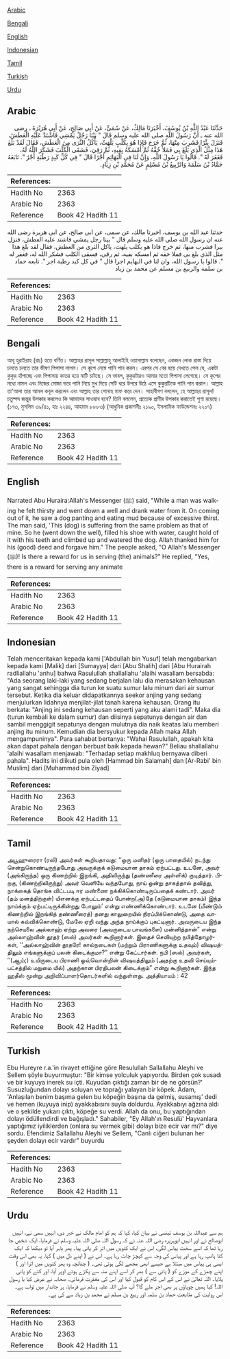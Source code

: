[Arabic](#arabic)

[Bengali](#bengali)

[English](#english)

[Indonesian](#indonesian)

[Tamil](#tamil)

[Turkish](#turkish)

[Urdu](#urdu)

## Arabic


<div dir="rtl" lang="ar" style={{fontSize:'larger',backgroundColor:'#f8f9fa',padding:20}}>
حَدَّثَنَا عَبْدُ اللَّهِ بْنُ يُوسُفَ، أَخْبَرَنَا مَالِكٌ، عَنْ سُمَىٍّ، عَنْ أَبِي صَالِحٍ، عَنْ أَبِي هُرَيْرَةَ ـ رضى الله عنه ـ أَنَّ رَسُولَ اللَّهِ صلى الله عليه وسلم قَالَ ‏"‏ بَيْنَا رَجُلٌ يَمْشِي فَاشْتَدَّ عَلَيْهِ الْعَطَشُ، فَنَزَلَ بِئْرًا فَشَرِبَ مِنْهَا، ثُمَّ خَرَجَ فَإِذَا هُوَ بِكَلْبٍ يَلْهَثُ، يَأْكُلُ الثَّرَى مِنَ الْعَطَشِ، فَقَالَ لَقَدْ بَلَغَ هَذَا مِثْلُ الَّذِي بَلَغَ بِي فَمَلأَ خُفَّهُ ثُمَّ أَمْسَكَهُ بِفِيهِ، ثُمَّ رَقِيَ، فَسَقَى الْكَلْبَ فَشَكَرَ اللَّهُ لَهُ، فَغَفَرَ لَهُ ‏"‏‏.‏ قَالُوا يَا رَسُولَ اللَّهِ، وَإِنَّ لَنَا فِي الْبَهَائِمِ أَجْرًا قَالَ ‏"‏ فِي كُلِّ كَبِدٍ رَطْبَةٍ أَجْرٌ ‏"‏‏.‏ تَابَعَهُ حَمَّادُ بْنُ سَلَمَةَ وَالرَّبِيعُ بْنُ مُسْلِمٍ عَنْ مُحَمَّدِ بْنِ زِيَادٍ‏.‏
</div>
<div style={{backgroundColor:'#f8f9fa',padding:20, marginBottom: 10}}><table> <thead> <tr> <th>References:</th> <th></th> </tr> </thead> <tbody><tr><td>Hadith No</td><td>2363</td></tr><tr><td>Arabic No</td><td>2363</td></tr><tr><td>Reference</td><td>Book 42 Hadith 11</td></tr></tbody></table></div>


<div dir="rtl" lang="ar" style={{fontSize:'larger',backgroundColor:'#f8f9fa',padding:20}}>
حدثنا عبد الله بن يوسف، اخبرنا مالك، عن سمى، عن ابي صالح، عن ابي هريرة رضى الله عنه ان رسول الله صلى الله عليه وسلم قال " بينا رجل يمشي فاشتد عليه العطش، فنزل بيرا فشرب منها، ثم خرج فاذا هو بكلب يلهث، ياكل الثرى من العطش، فقال لقد بلغ هذا مثل الذي بلغ بي فملا خفه ثم امسكه بفيه، ثم رقي، فسقى الكلب فشكر الله له، فغفر له ". قالوا يا رسول الله، وان لنا في البهايم اجرا قال " في كل كبد رطبة اجر ". تابعه حماد بن سلمة والربيع بن مسلم عن محمد بن زياد
</div>
<div style={{backgroundColor:'#f8f9fa',padding:20, marginBottom: 10}}><table> <thead> <tr> <th>References:</th> <th></th> </tr> </thead> <tbody><tr><td>Hadith No</td><td>2363</td></tr><tr><td>Arabic No</td><td>2363</td></tr><tr><td>Reference</td><td>Book 42 Hadith 11</td></tr></tbody></table></div>

## Bengali


<div dir="ltr" lang="bn" style={{fontSize:'larger',backgroundColor:'#f8f9fa',padding:20}}>
আবূ হুরাইরাহ (রাঃ) হতে বর্ণিত। আল্লাহর রাসূল সাল্লাল্লাহু আলাইহি ওয়াসাল্লাম বলেছেন, একজন লোক রাস্তা দিয়ে চলতে চলতে তার ভীষণ পিপাসা লাগল। সে কূপে নেমে পানি পান করল। এরপর সে বের হয়ে দেখতে পেল যে, একটা কুকুর হাঁপাচ্ছে এবং পিপাসায় কাতর হয়ে মাটি চাটছে। সে ভাবল, কুকুরটারও আমার মতো পিপাসা লেগেছে। সে কূপের মধ্যে নামল এবং নিজের মোজা ভরে পানি নিয়ে মুখ দিয়ে সেটি ধরে উপরে উঠে এসে কুকুরটিকে পানি পান করাল। আল্লাহ তা‘আলা তার আমল কবূল করলেন এবং আল্লাহ তার গোনাহ মাফ করে দেন। সাহাবীগণ বললেন, হে আল্লাহর রাসূল! চতুষ্পদ জন্তুর উপকার করলেও কি আমাদের সাওয়াব হবে? তিনি বললেন, প্রত্যেক প্রাণীর উপকার করাতেই পুণ্য রয়েছে। (১৭৩, মুসলিম ৩৯/৪১, হাঃ ২২৪৪, আহমাদ ৮৮৮৩) (আধুনিক প্রকাশনীঃ ২১৯০, ইসলামিক ফাউন্ডেশনঃ ২২০৭)
</div>
<div style={{backgroundColor:'#f8f9fa',padding:20, marginBottom: 10}}><table> <thead> <tr> <th>References:</th> <th></th> </tr> </thead> <tbody><tr><td>Hadith No</td><td>2363</td></tr><tr><td>Arabic No</td><td>2363</td></tr><tr><td>Reference</td><td>Book 42 Hadith 11</td></tr></tbody></table></div>

## English


<div dir="ltr" lang="en" style={{fontSize:'larger',backgroundColor:'#f8f9fa',padding:20}}>
Narrated Abu Huraira:Allah's Messenger (ﷺ) said, "While a man was walking he felt thirsty and went down a well and drank water from it. On coming out of it, he saw a dog panting and eating mud because of excessive thirst. The man said, 'This (dog) is suffering from the same problem as that of mine. So he (went down the well), filled his shoe with water, caught hold of it with his teeth and climbed up and watered the dog. Allah thanked him for his (good) deed and forgave him." The people asked, "O Allah's Messenger (ﷺ)! Is there a reward for us in serving (the) animals?" He replied, "Yes, there is a reward for serving any animate
</div>
<div style={{backgroundColor:'#f8f9fa',padding:20, marginBottom: 10}}><table> <thead> <tr> <th>References:</th> <th></th> </tr> </thead> <tbody><tr><td>Hadith No</td><td>2363</td></tr><tr><td>Arabic No</td><td>2363</td></tr><tr><td>Reference</td><td>Book 42 Hadith 11</td></tr></tbody></table></div>

## Indonesian


<div dir="ltr" lang="id" style={{fontSize:'larger',backgroundColor:'#f8f9fa',padding:20}}>
Telah menceritakan kepada kami ['Abdullah bin Yusuf] telah mengabarkan kepada kami [Malik] dari [Sumayya] dari [Abu Shalih] dari [Abu Hurairah radliallahu 'anhu] bahwa Rasulullah shallallahu 'alaihi wasallam bersabda: "Ada seorang laki-laki yang sedang berjalan lalu dia merasakan kehausan yang sangat sehingga dia turun ke suatu sumur lalu minum dari air sumur tersebut. Ketika dia keluar didapatkannya seekor anjing yang sedang menjulurkan lidahnya menjilat-jilat tanah karena kehausan. Orang itu berkata: "Anjing ini sedang kehausan seperti yang aku alami tadi". Maka dia (turun kembali ke dalam sumur) dan diisinya sepatunya dengan air dan sambil menggigit sepatunya dengan mulutnya dia naik keatas lalu memberi anjing itu minum. Kemudian dia bersyukur kepada Allah maka Allah mengampuninya". Para sahabat bertanya: "Wahai Rasulullah, apakah kita akan dapat pahala dengan berbuat baik kepada hewan?" Beliau shallallahu 'alaihi wasallam menjawab: "Terhadap setiap makhluq bernyawa diberi pahala". Hadits ini diikuti pula oleh [Hammad bin Salamah] dan [Ar-Rabi' bin Muslim] dari [Muhammad bin Ziyad]
</div>
<div style={{backgroundColor:'#f8f9fa',padding:20, marginBottom: 10}}><table> <thead> <tr> <th>References:</th> <th></th> </tr> </thead> <tbody><tr><td>Hadith No</td><td>2363</td></tr><tr><td>Arabic No</td><td>2363</td></tr><tr><td>Reference</td><td>Book 42 Hadith 11</td></tr></tbody></table></div>

## Tamil


<div dir="ltr" lang="ta" style={{fontSize:'larger',backgroundColor:'#f8f9fa',padding:20}}>
அபூஹுரைரா (ரலி) அவர்கள் கூறியதாவது: ‘‘ஒரு மனிதர் (ஒரு பாதையில்) நடந்து சென்றுகொண்டிருந்தபோது அவருக்குக் கடுமையான தாகம் ஏற்பட்டது. உடனே, அவர் (அங்கிருந்த) ஒரு கிணற்றில் இறங்கி, அதிலிருந்து (தண்ணீரை அள்ளிக்) குடித்தார். பிறகு, (கிணற்றிலிருந்து) அவர் வெளியே வந்தபோது, நாய் ஒன்று தாகத்தால் தவித்து, நாக்கைத் தொங்க விட்டபடி ஈர மண்ணை நக்கிக்கொண்டிருப்பதைக் கண்டார். அவர் (தம் மனத்திற்குள்) யிஎனக்கு ஏற்பட்டதைப் போன்ற(அ)தே (கடுமையான தாகம்) இந்த நாய்க்கும் ஏற்பட்டிருக்கின்றது போலும்’ என்று எண்ணிக்கொண்டார். உடனே (மீண்டும் கிணற்றில் இறங்கித் தண்ணீரைத்) தனது காலுறையில் நிரப்பிக்கொண்டு, அதை வாயால் கவ்விக்கொண்டு, மேலே ஏறி வந்து அந்த நாய்க்குப் புகட்டினார். அவருடைய இந்த நற்செயலை அல்லாஹ் ஏற்று அவரை (அவருடைய பாவங்களை) மன்னித்தான்” என்று அல்லாஹ்வின் தூதர் (ஸல்) அவர்கள் கூறினார்கள். இதைச் செவியுற்ற நபித்தோழர்கள், ‘‘அல்லாஹ்வின் தூதரே! கால்நடைகள் (மற்றும் பிராணிகளுக்கு உதவும்) விஷயத்திலும் எங்களுக்குப் பலன் கிடைக்குமா?” என்று கேட்டார்கள். நபி (ஸல்) அவர்கள், ‘‘(ஆம்;) உயிருடைய பிராணி ஒவ்வொன்றின் விஷயத்திலும் (அதற்கு உதவி செய்யும்பட்சத்தில் மறுமை யில்) அதற்கான பிரதிபலன் கிடைக்கும்” என்று கூறினார்கள். இந்த ஹதீஸ் மூன்று அறிவிப்பாளர்தொடர்களில் வந்துள்ளது. அத்தியாயம் : 42
</div>
<div style={{backgroundColor:'#f8f9fa',padding:20, marginBottom: 10}}><table> <thead> <tr> <th>References:</th> <th></th> </tr> </thead> <tbody><tr><td>Hadith No</td><td>2363</td></tr><tr><td>Arabic No</td><td>2363</td></tr><tr><td>Reference</td><td>Book 42 Hadith 11</td></tr></tbody></table></div>

## Turkish


<div dir="ltr" lang="tr" style={{fontSize:'larger',backgroundColor:'#f8f9fa',padding:20}}>
Ebu Hureyre r.a.'in rivayet ettiğine göre Resulullah Sallallahu Aleyhi ve Sellem şöyle buyurmuştur: "Bir kimse yolculuk yapıyordu. Birden çok susadı ve bir kuyuya inerek su içti. Kuyudan çıktığı zaman bir de ne görsün?' Susuzluğundan dolayı soluyan ve toprağı yalayan bir köpek. Adam, 'Anlaşılan benim başıma gelen bu köpeğin başına da gelmiş, susamış' dedi ve hemen (kuyuya inip) ayakkabısını suyla doldurdu. Ayakkabıyı ağzına aldı ve o şekilde yukarı çıktı, köpeğe su verdi. Allah da onu, bu yaptığından dolayı ödüllendirdi ve bağışladı." Sahabiler, "Ey Allah'ın Resulü' Hayvanlara yaptığımız iyiliklerden (onlara su vermek gibi) dolayı bize ecir var mı?" diye sordu. Efendimiz Sallallahu Aleyhi ve Sellem, "Canlı ciğeri bulunan her şeyden dolayı ecir vardır" buyurdu
</div>
<div style={{backgroundColor:'#f8f9fa',padding:20, marginBottom: 10}}><table> <thead> <tr> <th>References:</th> <th></th> </tr> </thead> <tbody><tr><td>Hadith No</td><td>2363</td></tr><tr><td>Arabic No</td><td>2363</td></tr><tr><td>Reference</td><td>Book 42 Hadith 11</td></tr></tbody></table></div>

## Urdu


<div dir="rtl" lang="ur" style={{fontSize:'larger',backgroundColor:'#f8f9fa',padding:20}}>
ہم سے عبداللہ بن یوسف تینسی نے بیان کیا، کہا کہ ہم کو امام مالک نے خبر دی، انہیں سمی نے، انہیں ابوصالح نے اور انہیں ابوہریرہ رضی اللہ عنہ نے کہ رسول اللہ صلی اللہ علیہ وسلم نے فرمایا، ایک شخص جا رہا تھا کہ اسے سخت پیاس لگی، اس نے ایک کنویں میں اتر کر پانی پیا۔ پھر باہر آیا تو دیکھا کہ ایک کتا ہانپ رہا ہے اور پیاس کی وجہ سے کیچڑ چاٹ رہا ہے۔ اس نے ( اپنے دل میں ) کہا، یہ بھی اس وقت ایسی ہی پیاس میں مبتلا ہے جیسے ابھی مجھے لگی ہوئی تھی۔ ( چنانچہ وہ پھر کنویں میں اترا اور ) اپنے چمڑے کے موزے کو ( پانی سے ) بھر کر اسے اپنے منہ سے پکڑے ہوئے اوپر آیا، اور کتے کو پانی پلایا۔ اللہ تعالیٰ نے اس کے اس کام کو قبول کیا اور اس کی مغفرت فرمائی۔ صحابہ نے عرض کیا یا رسول اللہ! کیا ہمیں چوپاؤں پر بھی اجر ملے گا؟ آپ صلی اللہ علیہ وسلم نے فرمایا، ہر جاندار میں ثواب ہے۔ اس روایت کی متابعت حماد بن سلمہ اور ربیع بن مسلم نے محمد بن زیاد سے کی ہے۔
</div>
<div style={{backgroundColor:'#f8f9fa',padding:20, marginBottom: 10}}><table> <thead> <tr> <th>References:</th> <th></th> </tr> </thead> <tbody><tr><td>Hadith No</td><td>2363</td></tr><tr><td>Arabic No</td><td>2363</td></tr><tr><td>Reference</td><td>Book 42 Hadith 11</td></tr></tbody></table></div>